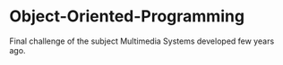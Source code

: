 # Object-Oriented-Programming
Final challenge of the subject Multimedia Systems developed few years ago.
